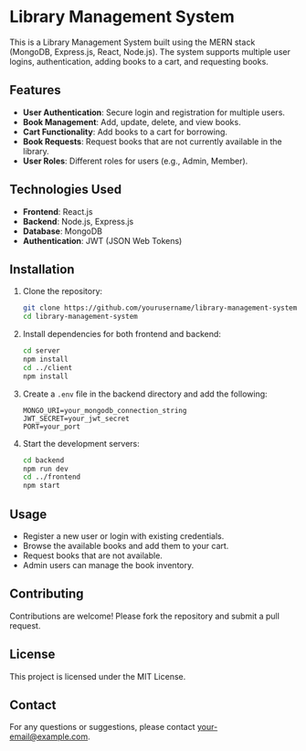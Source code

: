 # Library Management System

This is a Library Management System built using the MERN stack (MongoDB, Express.js, React, Node.js). The system supports multiple user logins, authentication, adding books to a cart, and requesting books.

## Features

- **User Authentication**: Secure login and registration for multiple users.
- **Book Management**: Add, update, delete, and view books.
- **Cart Functionality**: Add books to a cart for borrowing.
- **Book Requests**: Request books that are not currently available in the library.
- **User Roles**: Different roles for users (e.g., Admin, Member).

## Technologies Used

- **Frontend**: React.js
- **Backend**: Node.js, Express.js
- **Database**: MongoDB
- **Authentication**: JWT (JSON Web Tokens)

## Installation

1. Clone the repository:
    ```bash
    git clone https://github.com/yourusername/library-management-system.git
    cd library-management-system
    ```

2. Install dependencies for both frontend and backend:
    ```bash
    cd server
    npm install
    cd ../client
    npm install
    ```

3. Create a `.env` file in the backend directory and add the following:
    ```env
    MONGO_URI=your_mongodb_connection_string
    JWT_SECRET=your_jwt_secret
    PORT=your_port
    ```

4. Start the development servers:
    ```bash
    cd backend
    npm run dev
    cd ../frontend
    npm start
    ```

## Usage

- Register a new user or login with existing credentials.
- Browse the available books and add them to your cart.
- Request books that are not available.
- Admin users can manage the book inventory.

## Contributing

Contributions are welcome! Please fork the repository and submit a pull request.

## License

This project is licensed under the MIT License.

## Contact

For any questions or suggestions, please contact [your-email@example.com](mailto:your-email@example.com).
